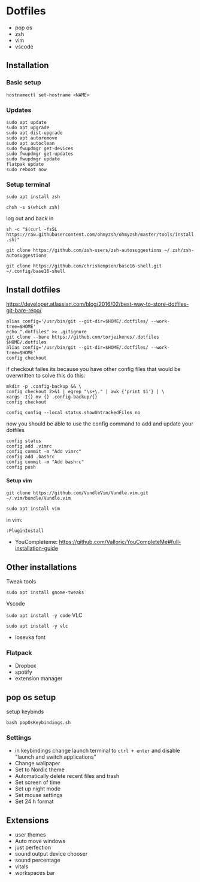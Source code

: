 # Dotfiles

* pop os
* zsh
* vim
* vscode



## Installation

### Basic setup

```hostnamectl set-hostname <NAME>```

### Updates

```
sudo apt update
sudo apt upgrade
sudo apt dist-upgrade
sudo apt autoremove
sudo apt autoclean
sudo fwupdmgr get-devices
sudo fwupdmgr get-updates
sudo fwupdmgr update
flatpak update
sudo reboot now
```

### Setup terminal

```sudo apt install zsh```

```chsh -s $(which zsh)```

log out and back in

```sh -c "$(curl -fsSL https://raw.githubusercontent.com/ohmyzsh/ohmyzsh/master/tools/install.sh)"```

```git clone https://github.com/zsh-users/zsh-autosuggestions ~/.zsh/zsh-autosuggestions```

```git clone https://github.com/chriskempson/base16-shell.git ~/.config/base16-shell ```

## Install dotfiles


https://developer.atlassian.com/blog/2016/02/best-way-to-store-dotfiles-git-bare-repo/

```
alias config='/usr/bin/git --git-dir=$HOME/.dotfiles/ --work-tree=$HOME'
echo ".dotfiles" >> .gitignore
git clone --bare https://github.com/torjeikenes/.dotfiles $HOME/.dotfiles
alias config='/usr/bin/git --git-dir=$HOME/.dotfiles/ --work-tree=$HOME'
config checkout
```
if checkout failes its because you have other config files that would be overwritten 
to solve this do this:

```
mkdir -p .config-backup && \
config checkout 2>&1 | egrep "\s+\." | awk {'print $1'} | \
xargs -I{} mv {} .config-backup/{}
config checkout
```

```
config config --local status.showUntrackedFiles no
```

now you should be able to use the config command to add and update your dotfiles

```
config status
config add .vimrc
config commit -m "Add vimrc"
config add .bashrc
config commit -m "Add bashrc"
config push
```

#### Setup vim


```git clone https://github.com/VundleVim/Vundle.vim.git ~/.vim/bundle/Vundle.vim```

```sudo apt install vim```


in vim:

```:PluginInstall ```

* YouCompleteme: https://github.com/Valloric/YouCompleteMe#full-installation-guide



## Other installations 
Tweak tools

```sudo apt install gnome-tweaks```

Vscode

```sudo apt install -y code```
VLC

```sudo apt install -y vlc```

* Iosevka font



### Flatpack

* Dropbox
* spotify
* extension manager


## pop os setup

setup keybinds

```bash popOsKeybindings.sh```


### Settings

* in keybindings change launch terminal to `ctrl + enter` and disable "launch and switch applications"
* Change wallpaper
* Set to Nordic theme
* Automatically delete recent files and trash
* Set screen of time
* Set up night mode
* Set mouse settings
* Set 24 h format


## Extensions

* user themes
* Auto move windows
* just perfection
* sound output device chooser
* sound percentage
* vitals
* workspaces bar
